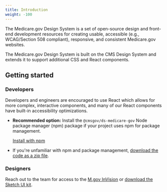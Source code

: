```yaml
---
title: Introduction
weight: -100
---
```


The Medicare.gov Design System is a set of open-source design and front-end development resources for creating usable, accessible (e.g., WCAG/Section 508 compliant), responsive, and consistent Medicare.gov websites.

The Medicare.gov Design System is built on the CMS Design System and extends it to support additional CSS and React components.

## Getting started

### Developers

Developers and engineers are encouraged to use React which allows for more complex, interactive components, and many of our React components have built-in accessibility optimizations.

* **Recommended option:** Install the `@cmsgov/ds-medicare-gov` Node package manager (npm) package if your project uses npm for package management.

    <a href="{{root}}/startup/installation/" class="ds-c-button">Install with npm</a>


* If you're unfamiliar with npm and package management, [download the code as a zip file]({{github}}). 

### Designers

Reach out to the team for access to the [M.gov InVision](https://cms.invisionapp.com/dsm/cms/medicare) or [download the Sketch UI kit]({{github}}/raw/master/design-assets/).
